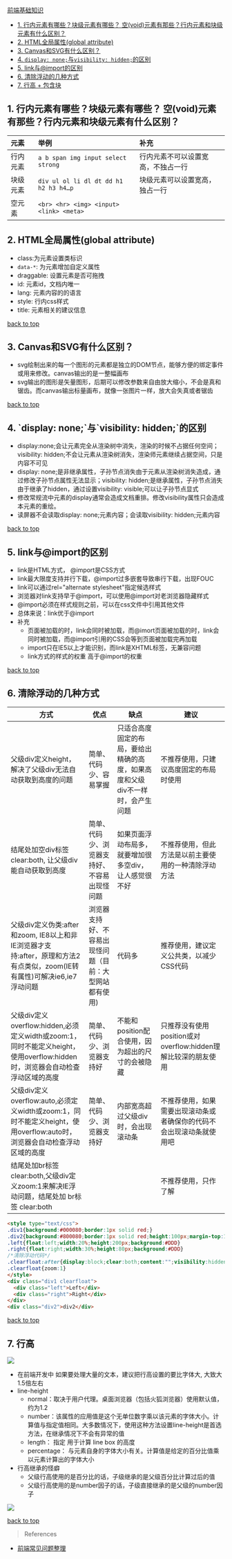 [前端基础知识](top)

- [1. 行内元素有哪些？块级元素有哪些？ 空(void)元素有那些？行内元素和块级元素有什么区别？](#行内元素有哪些？块级元素有哪些？)
- [2. HTML全局属性(global attribute)](#HTML全局属性)
- [3. Canvas和SVG有什么区别？](#Canvas和SVG有什么区别)
- [4. `display: none;`与`visibility: hidden;`的区别](#display)
- [5. link与@import的区别](#link与)
- [6. 清除浮动的几种方式](#清除浮动的几种方式)
- [7. 行高 + 包含块](#行高)

<h2 id="行内元素有哪些？块级元素有哪些？">1. 行内元素有哪些？块级元素有哪些？ 空(void)元素有那些？行内元素和块级元素有什么区别？</h2>

| 元素|举例|补充|
| :------------- | :------------- |:------------- |
|行内元素| `a b span img input select strong`|行内元素不可以设置宽高，不独占一行|
|块级元素|`div ul ol li dl dt dd h1 h2 h3 h4…p`|块级元素可以设置宽高，独占一行|
|空元素|`<br> <hr> <img> <input> <link> <meta>`||

<h2 id="HTML全局属性">2. HTML全局属性(global attribute)</h2>

- class:为元素设置类标识
- `data-*`: 为元素增加自定义属性
- draggable: 设置元素是否可拖拽
- id: 元素id，文档内唯一
- lang: 元素内容的的语言
- style: 行内css样式
- title: 元素相关的建议信息

[back to top](#top)

<h2 id="Canvas和SVG有什么区别">3. Canvas和SVG有什么区别？</h2>

- svg绘制出来的每一个图形的元素都是独立的DOM节点，能够方便的绑定事件或用来修改。canvas输出的是一整幅画布
- svg输出的图形是矢量图形，后期可以修改参数来自由放大缩小，不会是真和锯齿。而canvas输出标量画布，就像一张图片一样，放大会失真或者锯齿

[back to top](#top)

<h2 id="display">4. `display: none;`与`visibility: hidden;`的区别</h2>

- display:none;会让元素完全从渲染树中消失，渲染的时候不占据任何空间；visibility: hidden;不会让元素从渲染树消失，渲染师元素继续占据空间，只是内容不可见
- display: none;是非继承属性，子孙节点消失由于元素从渲染树消失造成，通过修改子孙节点属性无法显示；visibility: hidden;是继承属性，子孙节点消失由于继承了hidden，通过设置visibility: visible;可以让子孙节点显式
- 修改常规流中元素的display通常会造成文档重排。修改visibility属性只会造成本元素的重绘。
- 读屏器不会读取display: none;元素内容；会读取visibility: hidden;元素内容

[back to top](#top)

<h2 id="link与">5. link与@import的区别</h2>

- link是HTML方式， @import是CSS方式
- link最大限度支持并行下载，@import过多嵌套导致串行下载，出现FOUC
- link可以通过rel="alternate stylesheet"指定候选样式
- 浏览器对link支持早于@import，可以使用@import对老浏览器隐藏样式
- @import必须在样式规则之前，可以在css文件中引用其他文件
- 总体来说：link优于@import
- 补充
  - 页面被加载的时，link会同时被加载，而@imort页面被加载的时，link会同时被加载，而@import引用的CSS会等到页面被加载完再加载
  - import只在IE5以上才能识别，而link是XHTML标签，无兼容问题
  - link方式的样式的权重 高于@import的权重

[back to top](#top)

<h2 id="清除浮动的几种方式">6. 清除浮动的几种方式</h2>

方式|优点|缺点|建议
---|---|---|---
父级div定义height，解决了父级div无法自动获取到高度的问题|简单、代码少、容易掌握|只适合高度固定的布局，要给出精确的高度，如果高度和父级div不一样时，会产生问题|不推荐使用，只建议高度固定的布局时使用 
结尾处加空div标签clear:both, 让父级div能自动获取到高度|简单、代码少、浏览器支持好、不容易出现怪问题|如果页面浮动布局多，就要增加很多空div，让人感觉很不好|不推荐使用，但此方法是以前主要使用的一种清除浮动方法
父级div定义伪类:after和zoom, IE8以上和非IE浏览器才支持:after，原理和方法2有点类似，zoom(IE转有属性)可解决ie6,ie7浮动问题|浏览器支持好、不容易出现怪问题（目前：大型网站都有使用)|代码多|推荐使用，建议定义公共类，以减少CSS代码
父级div定义overflow:hidden,必须定义width或zoom:1，同时不能定义height，使用overflow:hidden时，浏览器会自动检查浮动区域的高度|简单、代码少、浏览器支持好|不能和position配合使用，因为超出的尺寸的会被隐藏|只推荐没有使用position或对overflow:hidden理解比较深的朋友使用
父级div定义overflow:auto,必须定义width或zoom:1，同时不能定义height，使用overflow:auto时，浏览器会自动检查浮动区域的高度|简单、代码少、浏览器支持好 |内部宽高超过父级div时，会出现滚动条|不推荐使用，如果需要出现滚动条或者确保你的代码不会出现滚动条就使用吧
结尾处加br标签clear:both,父级div定义zoom:1来解决IE浮动问题，结尾处加 br标签 clear:both |||不推荐使用，只作了解

```html
<style type="text/css"> 
.div1{background:#000080;border:1px solid red;} 
.div2{background:#800080;border:1px solid red;height:100px;margin-top:10px} 
.left{float:left;width:20%;height:200px;background:#DDD} 
.right{float:right;width:30%;height:80px;background:#DDD} 
/*清除浮动代码*/ 
.clearfloat:after{display:block;clear:both;content:"";visibility:hidden;height:0} 
.clearfloat{zoom:1} 
</style> 
<div class="div1 clearfloat"> 
  <div class="left">Left</div> 
  <div class="right">Right</div> 
</div> 
<div class="div2">div2</div> 
```

[back to top](#top)

<h2 id="行高">7. 行高</h2>

![](https://i.imgur.com/6hDrVlp.png)

- 在前端开发中 如果要处理大量的文本，建议把行高设置的要比字体大, 大致大1.5倍左右
- line-height
  - normal：取决于用户代理。桌面浏览器（包括火狐浏览器）使用默认值，约为1.2
  - number：该属性的应用值是这个无单位数字<number>乘以该元素的字体大小。计算值与指定值相同。大多数情况下，使用这种方法设置line-height是首选方法，在继承情况下不会有异常的值
  - length： 指定<length>  用于计算 line box 的高度
  - percentage： 与元素自身的字体大小有关。计算值是给定的百分比值乘以元素计算出的字体大小
- 行高继承的怪癖
  - 父级行高使用的是百分比的话，子级继承的是父级百分比计算过后的值
  - 父级行高使用的是number因子的话，子级直接继承的是父级的number因子

![](https://i.imgur.com/SoFLmpf.png)

[back to top](#top)

> References

- [前端常见问题整理](https://juejin.im/post/5ac43e7c6fb9a028d1414f84?utm_medium=hao.caibaojian.com&utm_source=hao.caibaojian.com)
